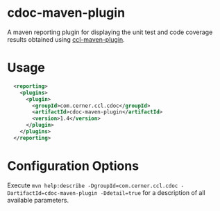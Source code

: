 # cdoc-maven-plugin

A maven reporting plugin for displaying the unit test and code coverage results obtained using [ccl-maven-plugin](../ccl-maven-plugin/README.md).

Usage
===
```xml
  <reporting>
    <plugins>
      <plugin>
        <groupId>com.cerner.ccl.cdoc</groupId>
        <artifactId>cdoc-maven-plugin</artifactId>
        <version>1.4</version>
      </plugin>
    </plugins>
  </reporting>
```

Configuration Options
===
Execute `mvn help:describe -DgroupId=com.cerner.ccl.cdoc -DartifactId=cdoc-maven-plugin -Ddetail=true` for a description of all available parameters.